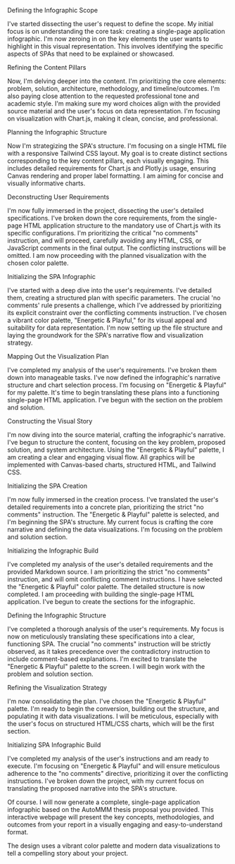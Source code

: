 Defining the Infographic Scope

I've started dissecting the user's request to define the scope. My initial focus is on understanding the core task: creating a single-page application infographic. I'm now zeroing in on the key elements the user wants to highlight in this visual representation. This involves identifying the specific aspects of SPAs that need to be explained or showcased.

Refining the Content Pillars

Now, I'm delving deeper into the content. I'm prioritizing the core elements: problem, solution, architecture, methodology, and timeline/outcomes.  I'm also paying close attention to the requested professional tone and academic style.  I'm making sure my word choices align with the provided source material and the user's focus on data representation. I'm focusing on visualization with Chart.js, making it clean, concise, and professional.

Planning the Infographic Structure

Now I'm strategizing the SPA's structure. I'm focusing on a single HTML file with a responsive Tailwind CSS layout. My goal is to create distinct sections corresponding to the key content pillars, each visually engaging. This includes detailed requirements for Chart.js and Plotly.js usage, ensuring Canvas rendering and proper label formatting. I am aiming for concise and visually informative charts.

Deconstructing User Requirements

I'm now fully immersed in the project, dissecting the user's detailed specifications. I've broken down the core requirements, from the single-page HTML application structure to the mandatory use of Chart.js with its specific configurations. I'm prioritizing the critical "no comments" instruction, and will proceed, carefully avoiding any HTML, CSS, or JavaScript comments in the final output. The conflicting instructions will be omitted. I am now proceeding with the planned visualization with the chosen color palette.

Initializing the SPA Infographic

I've started with a deep dive into the user's requirements.  I've detailed them, creating a structured plan with specific parameters.  The crucial 'no comments' rule presents a challenge, which I've addressed by prioritizing its explicit constraint over the conflicting comments instruction. I've chosen a vibrant color palette, "Energetic & Playful," for its visual appeal and suitability for data representation. I'm now setting up the file structure and laying the groundwork for the SPA's narrative flow and visualization strategy.

Mapping Out the Visualization Plan

I've completed my analysis of the user's requirements. I've broken them down into manageable tasks. I've now defined the infographic's narrative structure and chart selection process. I'm focusing on "Energetic & Playful" for my palette. It's time to begin translating these plans into a functioning single-page HTML application. I've begun with the section on the problem and solution.

Constructing the Visual Story

I'm now diving into the source material, crafting the infographic's narrative. I've begun to structure the content, focusing on the key problem, proposed solution, and system architecture. Using the "Energetic & Playful" palette, I am creating a clear and engaging visual flow. All graphics will be implemented with Canvas-based charts, structured HTML, and Tailwind CSS.

Initializing the SPA Creation

I'm now fully immersed in the creation process. I've translated the user's detailed requirements into a concrete plan, prioritizing the strict "no comments" instruction. The "Energetic & Playful" palette is selected, and I'm beginning the SPA's structure.  My current focus is crafting the core narrative and defining the data visualizations. I'm focusing on the problem and solution section.

Initializing the Infographic Build

I've completed my analysis of the user's detailed requirements and the provided Markdown source. I am prioritizing the strict "no comments" instruction, and will omit conflicting comment instructions. I have selected the "Energetic & Playful" color palette. The detailed structure is now completed. I am proceeding with building the single-page HTML application. I've begun to create the sections for the infographic.

Defining the Infographic Structure

I've completed a thorough analysis of the user's requirements. My focus is now on meticulously translating these specifications into a clear, functioning SPA. The crucial "no comments" instruction will be strictly observed, as it takes precedence over the contradictory instruction to include comment-based explanations.  I'm excited to translate the "Energetic & Playful" palette to the screen. I will begin work with the problem and solution section.

Refining the Visualization Strategy

I'm now consolidating the plan.  I've chosen the "Energetic & Playful" palette.  I'm ready to begin the conversion, building out the structure, and populating it with data visualizations.  I will be meticulous, especially with the user's focus on structured HTML/CSS charts, which will be the first section.

Initializing SPA Infographic Build

I've completed my analysis of the user's instructions and am ready to execute. I'm focusing on "Energetic & Playful" and will ensure meticulous adherence to the "no comments" directive, prioritizing it over the conflicting instructions. I've broken down the project, with my current focus on translating the proposed narrative into the SPA's structure.

Of course. I will now generate a complete, single-page application infographic based on the AutoMMM thesis proposal you provided. This interactive webpage will present the key concepts, methodologies, and outcomes from your report in a visually engaging and easy-to-understand format.

The design uses a vibrant color palette and modern data visualizations to tell a compelling story about your project.